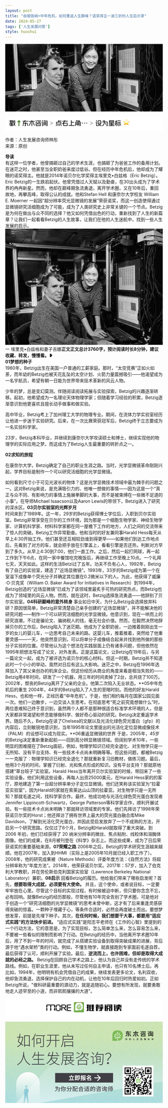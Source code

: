 ```yaml
---
layout: post
title: "自毁饭碗+中年危机，如何重返人生巅峰？诺奖得主一波三折的人生启示录"
date: 2024-05-27
tags: ['人生发展问答']
style: huoshui
---
```


![](/assets/post_images/2024-05-27-17319183881800.6364120587661681.jpeg)



![](/assets/post_images/2024-05-27-17319183879320.11565132725395344.png)

作者：人生发展咨询师林彤  
来源：原创

  
**导读**  
有这样一位学者，他曾搞砸过自己的学术生涯，也搞砸了为爸爸工作的备用计划。在迷茫之时，他甚至当全职奶爸来度过低谷。但在经历中年危机后，他却成为了耀眼的诺奖得主。他就是2014年诺贝尔化学奖得主埃里克•白兹格（Eric
Betzig）。Eric
Betzig的一生跌宕起伏。他曾凭借过人天赋以及勤奋，在30出头成为了学术界的冉冉新星。然而，他却在巅峰期急流勇退，离开学术圈，又在10年后，重回故地，再攀高峰，取得公认的成就。他和Stefan
Hell 和康奈尔大学校友 William E. Moerner
一起因“超分辨率荧光显微镜的发展”荣获诺奖，而这一创造使得通过显微镜研究活细胞成为了可能，成为了人类研究史上非常关键的一个节点。Betzig是为何在做出与众不同的选择？他又如何凭借出色的行动，重新找到了人生的新篇章？让我们一起看看Betzig的人生故事，让我们在他的人生迷航中，找到一些人生发展的启示。![](/assets/post_images/2024-05-27-17319183882190.8421367438630845.jpeg)一
埃里克•白兹格和妻子吉娜**正文正文总计3760字，预计阅读时长8分钟，建议收藏、转发，慢慢看。❥  
01梦想的种子**  
1960年，Betzig出生在美国一户普通的工薪家庭。那时，“太空竞赛”正如火如荼，而年幼的Betzig也被天花乱坠的太空计划、火箭力量震撼吸引——他渴望成为一名宇航员，希望有朝一日能为世界带来技术革新的风云人物。

少年的梦，总是变幻莫测。伴随阅读阅读拓展与实验探索，Betzig的兴趣逐渐转移。起初，他希望成为一名理论天体物理学家；但随着学习经验的积累，Betzig逐渐意识到他更喜欢且擅长动手做事和做实验。

  

高中毕业，Betzig考上了加州理工大学的物理专业。期间，在流体力学实验室经历让他进一步迷于实验研究。后来，在一次比赛荣获冠军后，Betzig终于立志要成为一名实验科学家。

  

23岁，Betzig本科毕业，并继续到康奈尔大学攻读硕士和博士，继续实现他的物理学的实际应用之梦。而这成为了Betzig人生最重要的转折点之一。

  

**02求知的旅程**

在康奈尔大学，Betzig确定了自己的职业生涯之路。当时，光学显微镜革命刚刚兴起，学界目标是制作一个可以研究活细胞的光学显微镜。

  

如何看到尺寸小于可见光波长的物体？这是光学显微技术领域中最为棘手的问题之一。这对Betzig来说，是充满吸引力的、他唯一想做的事情——因为这是一个“真正与众不同、有影响力的事情上施展拳脚的大事，而不是被束缚在一些微不足道的小事”。在导师Michael
Isaacson以及Aaron Lewis的带领下，Betzig进入了研究的深水区。**03贝尔实验室的光辉岁月**  
时间来到了1989年。这一年，29岁的Betzig获得博士学位后，入职到贝尔实验室。Betzig非常享受在贝尔的工作环境，因为那是一个细胞生物学家、神经生物学家、计算机科学家、材料科学家都在同一屋檐下工作的地方，人们之间的交流带来了惊人的突破。Betzig工作异常勤奋。他和当时的好友兼同事Harald
Hess每天从早上4:30开始工作。他们甚至还互相较劲谁到得更早——如果他们到达工作地点后，先看到了对方的车，就会把手放在引擎盖上，看看引擎是否还热，判断对方早到了多久。从早上4:30到7:00，他们一直工作。之后，然后一起打网球，再一起工作到下午6点，在同一家中餐馆吃完晚饭后，再继续工作至晚上10点。一个礼拜七天，天天如此。这样的生活Betzi过了五年。功夫不负有心人，1992年，Betzig有了自己的实验室，建造了“近场显微镜”。1993年，33岁的Betzig成为第一个在室温下成像单个荧光分子并确定其位置在0.2微米以下的人。为此，他获得了威廉·O·贝克奖（William
O. Baker Award for Initiatives in
Research）到1994年，Betzig创造的“近场显微镜”已成为了该领域里最炙手可热的研究热点，而Betzig也成为了领域里的风云人物。然而，就在这时，Betzig选择急流勇退——他辞别了贝尔实验室。**04科研巅峰的意外转身**
事业如日中天，为什么Betzig会选择放弃科研？原因很简单，Betzig非常清楚自己亲手创建的“近场显微镜”，并不能解决他的研究问题——制作一个可以研究活细胞的光学显微镜。他意识到，现在一哄而上的研究浪潮，不过是骗论文、骗纳税人的钱，毫无社会价值。然而，在毅然决然地辞掉贝尔的工作后，Betzig陷入了迷茫期。他成为了全职奶爸，一边推着刚刚出生一岁的女儿的婴儿车，一边思考自己未来的路。这婴儿车，推着推着，突然给了他重要灵感——一天，他突然意识到，可以将单分子成像结合起来并找到他所做的那些分子实验的位置。尽管他认为这个想法在实践层面上仍有诸多问题，但他依然在1995年把想法写成了论文，对外发表。正是这篇论文，让Betzig在19年后，与另一篇论文一起，成为了被评选为诺贝尔的核心材料。但这一时期，Betzig并不知道此时一个小小的举动，竟然对日后有这么大影响。迷茫之中，Betzig在1996年选择加入了其父亲创办的机床企业。但这份经历从商业的角度来看是相当失败的——Betzig用4年时间，研发了一个机器，用三年的时间卖掉了2台，总共烧了100万。2002年，颓丧的Betzig离开了父亲的企业。他第二次陷入无业状态。**05中年危机后的重生
2004年，44岁的Betzig陷入了人生的至暗时刻。而他的好友Harald
Hess，也和他一样，正经历着“中年危机”。于是，他们相约每月在国家公园见面一次。他们一边散步，一边交谈人生思考。在彻底思考“死之前究竟想做什么”时，两位患难知己终于意识到，虽然两个人都不是那种很适合标准学术环境的人，但是大家都非常渴望和怀念能够做科学、做好奇心驱动的研究。Betzig决定重返学术界。随后不久，Betzig在读了Chelsea的文献以及光活化绿色荧光蛋白（gfp）的内容后，立刻敏锐地意识到，当年1995年论文里提出的光活化定位显微成像技术（PALM）的设想可以成为现实。**06重返显微镜的世界
于是，2005年，45岁的Betzig决定重新重新起航——回到高分辨显微镜领域。但阔别学术10年，一些明显的困难摆在了Betzig面前，例如，物理学知识已经完全退化、对生物学只是一无所知、没有平台支持、有一些技术卡点尚未明确等等。但这些问题，都被Betzig一一克服了：物理学知识已经完全退化？那就重新复习旧教材，做练习题。最后，他用3个月的时间，掌握了衍射、光和焦点形成的知识。没有平台支持？那就原地搭建“草台班子”实验室。Harald
Hess当年离开贝尔实验室的时候，带回来了一些实验设备。他们利用这些设备，再每人出资25000美元，在Harald
Hess家的的客厅，原地建造了第一台超分辨率单分子定位显微镜。他们还笑称该实验室为“拉霍亚实验室”，因为Harald的家就在索莱达山山顶的拉霍亚。对生物学只是一无所知？那就毛遂之间，找科学家合作。最终，他成功地与光活化绿色荧光蛋白发现者Jennifer
Lippincott-Schwartz，George
Patterson等科学家合作，顺利开展试验。有一些技术卡点尚未明确？那就拜访领域里的专家。他们先拜访了1998年荣获诺贝尔奖的Horst；他还拜访了拥有世界上最大的荧光蛋白融合库Mike
Davidson，了解到光活化荧光蛋白，并因此受启发放弃了一个不成熟的方法，开启另一个研究思路。仅仅过了6个月，Betzig和Harald就取得了重大突破。到
2006 年初，他们已经获得了 20
纳米分辨率的微丝、焦点粘附、线粒体和溶酶体图像。他们的成果，在8月被刊登在《科学》杂志上。而这些成果，成为了日后荣获诺奖的重要基础来源。**07荣耀之路**
2006年之后，Betzig的学术研究生涯越来越顺。他在2007年，加入到HHMI（实际上是2005年10月就已经入职工作了）。2008年，他的研究成果被（Nature
Methods）评委年度方法：《自然方法》将超分辨率称为“年度方法”。2014年，他荣获诺贝尔奖。2017年：57岁，加入了伯克利大学教职，并在劳伦斯伯克利国家实验室（Lawrence
Berkeley National Laboratory）兼职。**08启示**
回看Betzig的履历。他给我们带来了哪些启发呢？首先，**想要取得大成就，必须要有大使命。**
并且，这个使命，或者说目标，一定要牢牢放在心里。尽管这个目标的实现过程，有时候被迫中断，但只要你念念不忘，必有回响。就像Betzig的经历那般，尽管他有10年完全告别了学术圈，可是他对于创造一个“研究活细胞的光学显微镜”的思考未曾中断，这才有了后来重逢灵感获得突破的惊喜。一颗种子埋藏于心，等条件合适时，必然会再度破土而出。要想梦想发芽，前提是先埋下种子。其次，**在任何时候，我们想要干大事，都要用“适应式实践”的方法快步前进。**
“适应式实践”是阳志平老师在《工作的心智》里提到的一个行动方法，它的意思是，为了实现目标，怎么简单怎么来，怎么容易怎么来，不要被一些看似的限制而影响了行动。在Betzig的经历中，当他离开学术圈10年后，用了不到一年的时间，就完成了从搭建实验设备到取得突破成果的进展，背后源于他“遇水架桥”类的行动。例如，不懂生物学，就直接跑到专家面前毛遂自荐，最后获得了认可，顺利开展了实验。最后，**逆流而上，也许困难，但却是取得大成就的必经之路。**
Betzig在回顾自己学术之路上，他认为自己并没有走传统的学术路线。例如，在职业生涯里，他从未写过任何自主申请，也只有10名博士后。再比如，1994年，他明明有机会凭借自己的成果，继续发表更多论文，名利双收，他却急流勇退，选择保护自己的内在动机，让他在10年后回归时热爱如初。正如Betzig所说，"做科研最重要的源动力，就是追随初心。要想有所发现，就要勇敢地走人迹罕至的小道，而非熙熙攘攘的大道"。

![](/assets/post_images/2024-05-27-17319183879400.45188478408138266.png)

![](/assets/post_images/2024-05-27-17319183890160.08888957186331226.png)